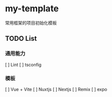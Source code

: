 # my-template

常用框架的项目初始化模板

## TODO List
### 通用能力
[ ] Lint
[ ] tsconfig

### 模板
[ ] Vue + Vite
[ ] Nuxtjs
[ ] Nextjs
[ ] Remix
[ ] expo
